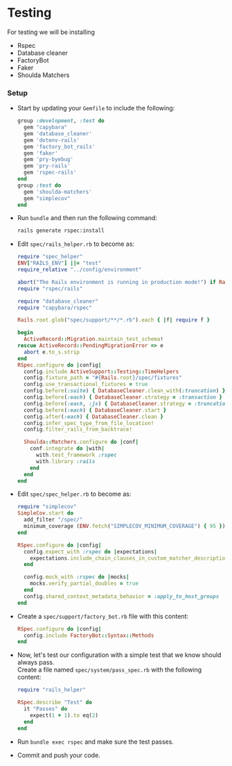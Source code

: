 # Testing

For testing we will be installing

- Rspec
- Database cleaner
- FactoryBot
- Faker
- Shoulda Matchers

### Setup

- Start by updating your `Gemfile` to include the following:
  ```rb
  group :development, :test do
    gem "capybara"
    gem 'database_cleaner'
    gem 'dotenv-rails'
    gem 'factory_bot_rails'
    gem 'faker'
    gem 'pry-byebug'
    gem 'pry-rails'
    gem 'rspec-rails'
  end
  group :test do
    gem 'shoulda-matchers'
    gem "simplecov"
  end
  ```

- Run `bundle` and then run the following command:
  ```bash
  rails generate rspec:install
  ```


- Edit `spec/rails_helper.rb` to become as:
  ```rb
  require "spec_helper"
  ENV["RAILS_ENV"] ||= "test"
  require_relative "../config/environment"

  abort("The Rails environment is running in production mode!") if Rails.env.production?
  require "rspec/rails"

  require "database_cleaner"
  require "capybara/rspec"

  Rails.root.glob("spec/support/**/*.rb").each { |f| require f }

  begin
    ActiveRecord::Migration.maintain_test_schema!
  rescue ActiveRecord::PendingMigrationError => e
    abort e.to_s.strip
  end
  RSpec.configure do |config|
    config.include ActiveSupport::Testing::TimeHelpers
    config.fixture_path = "#{Rails.root}/spec/fixtures"
    config.use_transactional_fixtures = true
    config.before(:suite) { DatabaseCleaner.clean_with(:truncation) }
    config.before(:each) { DatabaseCleaner.strategy = :transaction }
    config.before(:each, :js) { DatabaseCleaner.strategy = :truncation }
    config.before(:each) { DatabaseCleaner.start }
    config.after(:each) { DatabaseCleaner.clean }
    config.infer_spec_type_from_file_location!
    config.filter_rails_from_backtrace!

    Shoulda::Matchers.configure do |conf|
      conf.integrate do |with|
        with.test_framework :rspec
        with.library :rails
      end
    end
  end

  ```

- Edit `spec/spec_helper.rb` to become as:
  ```rb
  require "simplecov"
  SimpleCov.start do
    add_filter "/spec/"
    minimum_coverage (ENV.fetch("SIMPLECOV_MINIMUM_COVERAGE") { 95 }).to_i
  end

  RSpec.configure do |config|
    config.expect_with :rspec do |expectations|
      expectations.include_chain_clauses_in_custom_matcher_descriptions = true
    end

    config.mock_with :rspec do |mocks|
      mocks.verify_partial_doubles = true
    end
    config.shared_context_metadata_behavior = :apply_to_host_groups
  end
  ```

- Create a `spec/support/factory_bot.rb` file with this content:

  ```rb
  RSpec.configure do |config|
    config.include FactoryBot::Syntax::Methods
  end
  ```

- Now, let's test our configuration with a simple test that we know should always pass. \
  Create a file named `spec/system/pass_spec.rb` with the following content:
  

  ```rb
  require "rails_helper"

  RSpec.describe "Test" do
    it "Passes" do
      expect(1 + 1).to eq(2)
    end
  end
  ```

- Run `bundle exec rspec` and make sure the test passes.
- Commit and push your code.
